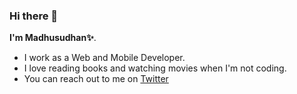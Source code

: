 ### Hi there 👋

**I'm Madhusudhan✨**.

- I work as a Web and Mobile Developer.
- I love reading books and watching movies when I'm not coding.
- You can reach out to me on [Twitter](https://twitter.com/itsmadhusudhan)
